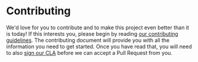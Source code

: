 # Contributing

We'd love for you to contribute and to make this project even better than it is today! If this interests you, please begin by reading [our contributing guidelines](https://github.com/InnovatingTeams/InnovatingTeams.github.io/blob/src/CONTRIBUTING.md). The contributing document will provide you with all the information you need to get started. Once you have read that, you will need to also [sign our CLA](http://goo.gl/forms/j2i4eimzwH) before we can accept a Pull Request from you.
